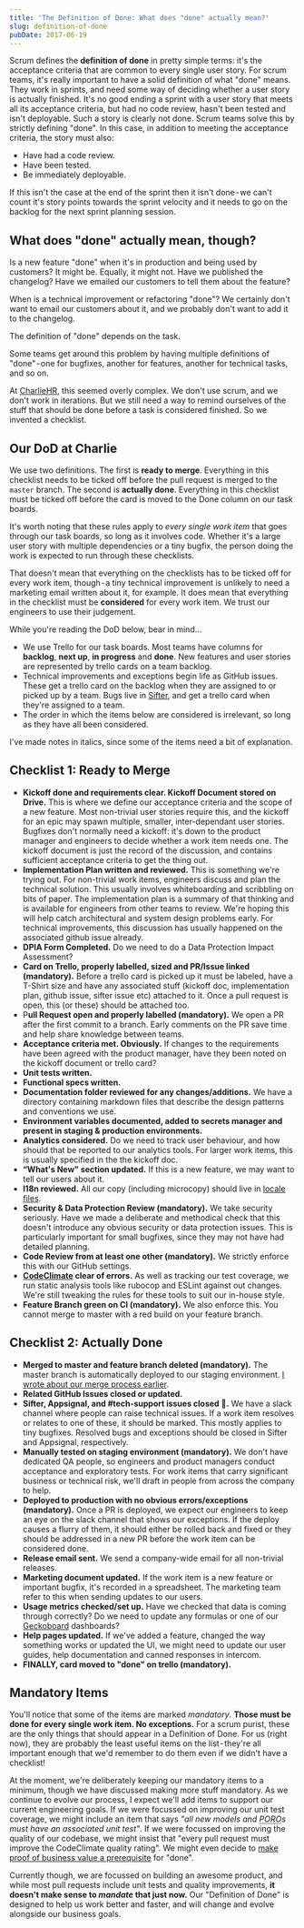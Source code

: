 ```yaml
---
title: 'The Definition of Done: What does "done" actually mean?'
slug: definition-of-done
pubDate: 2017-06-19
---
```


Scrum defines the **definition of done** in pretty simple terms: it's the acceptance criteria that are common to every single user story. For scrum teams, it's really important to have a solid definition of what "done" means. They work in sprints, and need some way of deciding whether a user story is actually finished. It's no good ending a sprint with a user story that meets all its acceptance criteria, but had no code review, hasn't been tested and isn't deployable. Such a story is clearly not done. Scrum teams solve this by strictly defining "done". In this case, in addition to meeting the acceptance criteria, the story must also:

- Have had a code review.
- Have been tested.
- Be immediately deployable.

If this isn't the case at the end of the sprint then it isn't done - we can't count it's story points towards the sprint velocity and it needs to go on the backlog for the next sprint planning session.

## What does "done" actually mean, though?

Is a new feature "done" when it's in production and being used by customers? It might be. Equally, it might not. Have we published the changelog? Have we emailed our customers to tell them about the feature?

When is a technical improvement or refactoring "done"? We certainly don't want to email our customers about it, and we probably don't want to add it to the changelog.

The definition of "done" depends on the task.

Some teams get around this problem by having multiple definitions of "done" - one for bugfixes, another for features, another for technical tasks, and so on.

At [CharlieHR](http://charliehr.com/), this seemed overly complex. We don't use scrum, and we don't work in iterations. But we still need a way to remind ourselves of the stuff that should be done before a task is considered finished. So we invented a checklist.

## Our DoD at Charlie

We use two definitions. The first is **ready to merge**. Everything in this checklist needs to be ticked off before the pull request is merged to the `master` branch. The second is **actually done**. Everything in this checklist must be ticked off before the card is moved to the Done column on our task boards.

It's worth noting that these rules apply to _every single work item_ that goes through our task boards, so long as it involves code. Whether it's a large user story with multiple dependencies or a tiny bugfix, the person doing the work is expected to run through these checklists.

That doesn't mean that everything on the checklists has to be ticked off for every work item, though - a tiny technical improvement is unlikely to need a marketing email written about it, for example. It does mean that everything in the checklist must be **considered** for every work item. We trust our engineers to use their judgement.

While you're reading the DoD below, bear in mind…

- We use Trello for our task boards. Most teams have columns for **backlog**, **next up**, **in progress** and **done**. New features and user stories are represented by trello cards on a team backlog.
- Technical improvements and exceptions begin life as GitHub issues. These get a trello card on the backlog when they are assigned to or picked up by a team. Bugs live in [Sifter](http://sifterapp.com/), and get a trello card when they're assigned to a team.
- The order in which the items below are considered is irrelevant, so long as they have all been considered.

I've made notes in italics, since some of the items need a bit of explanation.

## Checklist 1: Ready to Merge

- **Kickoff done and requirements clear. Kickoff Document stored on Drive.** This is where we define our acceptance criteria and the scope of a new feature. Most non-trivial user stories require this, and the kickoff for an epic may spawn multiple, smaller, inter-dependant user stories. Bugfixes don't normally need a kickoff: it's down to the product manager and engineers to decide whether a work item needs one. The kickoff document is just the record of the discussion, and contains sufficient acceptance criteria to get the thing out.
- **Implementation Plan written and reviewed.** This is something we're trying out. For non-trivial work items, engineers discuss and plan the technical solution. This usually involves whiteboarding and scribbling on bits of paper. The implementation plan is a summary of that thinking and is available for engineers from other teams to review. We're hoping this will help catch architectural and system design problems early. For technical improvements, this discussion has usually happened on the associated github issue already.
- **DPIA Form Completed.** Do we need to do a Data Protection Impact Assessment?
- **Card on Trello, properly labelled, sized and PR/Issue linked (mandatory).** Before a trello card is picked up it must be labeled, have a T-Shirt size and have any associated stuff (kickoff doc, implementation plan, github issue, sifter issue etc) attached to it. Once a pull request is open, this (or these) should be attached too.
- P**ull Request open and properly labelled (mandatory).** We open a PR after the first commit to a branch. Early comments on the PR save time and help share knowledge between teams.
- **Acceptance criteria met. Obviously.** If changes to the requirements have been agreed with the product manager, have they been noted on the kickoff document or trello card?
- **Unit tests written.**
- **Functional specs written.**
- **Documentation folder reviewed for any changes/additions.** We have a directory containing markdown files that describe the design patterns and conventions we use.
- **Environment variables documented, added to secrets manager and present in staging & production environments.**
- **Analytics considered.** Do we need to track user behaviour, and how should that be reported to our analytics tools. For larger work items, this is usually specified in the the kickoff doc.
- **“What's New" section updated.** If this is a new feature, we may want to tell our users about it.
- **l18n reviewed.** All our copy (including microcopy) should live in [locale files](https://guides.rubyonrails.org/i18n.html).
- **Security & Data Protection Review (mandatory).** We take security seriously. Have we made a deliberate and methodical check that this doesn't introduce any obvious security or data protection issues. This is particularly important for small bugfixes, since they may not have had detailed planning.
- **Code Review from at least one other (mandatory).** We strictly enforce this with our GitHub settings.
- **[CodeClimate](https://codeclimate.com/) clear of errors.** As well as tracking our test coverage, we run static analysis tools like rubocop and ESLint against out changes. We're still tweaking the rules for these tools to suit our in-house style.
- **Feature Branch green on CI (mandatory).** We also enforce this. You cannot merge to master with a red build on your feature branch.

## Checklist 2: Actually Done

- **Merged to master and feature branch deleted (mandatory).** The master branch is automatically deployed to our staging environment. [I wrote about our merge process earlier](https://medium.com/@dannysmith/synchronising-git-merges-with-slack-d905f7cbd55c).
- **Related GitHub Issues closed or updated.**
- **Sifter, Appsignal, and #tech-support issues closed 🏁.** We have a slack channel where people can raise technical issues. If a work item resolves or relates to one of these, it should be marked. This mostly applies to tiny bugfixes. Resolved bugs and exceptions should be closed in Sifter and Appsignal, respectively.
- **Manually tested on staging environment (mandatory).** We don't have dedicated QA people, so engineers and product managers conduct acceptance and exploratory tests. For work items that carry significant business or technical risk, we'll draft in people from across the company to help.
- **Deployed to production with no obvious errors/exceptions (mandatory).** Once a PR is deployed, we expect our engineers to keep an eye on the slack channel that shows our exceptions. If the deploy causes a flurry of them, it should either be rolled back and fixed or they should be addressed in a new PR before the work item can be considered done.
- **Release email sent.** We send a company-wide email for all non-trivial releases.
- **Marketing document updated.** If the work item is a new feature or important bugfix, it's recorded in a spreadsheet. The marketing team refer to this when sending updates to our users.
- **Usage metrics checked/set up.** Have we checked that data is coming through correctly? Do we need to update any formulas or one of our [Geckoboard](https://www.geckoboard.com/) dashboards?
- **Help pages updated.** If we've added a feature, changed the way something works or updated the UI, we might need to update our user guides, help documentation and canned responses in intercom.
- **FINALLY, card moved to "done" on trello (mandatory).**

## Mandatory Items

You'll notice that some of the items are marked _mandatory_. **Those must be done for every single work item. No exceptions.** For a scrum purist, these are the only things that should appear in a Definition of Done. For us (right now), they are probably the least useful items on the list - they're all important enough that we'd remember to do them even if we didn't have a checklist!

At the moment, we're deliberately keeping our mandatory items to a minimum, though we have discussed making more stuff mandatory. As we continue to evolve our process, I expect we'll add items to support our current engineering goals. If we were focussed on improving our unit test coverage, we might include an item that says _"all new models and <abbr title="Plain Old Ruby Object">PORO</abbr>s must have an associated unit test"_. If we were focussed on improving the quality of our codebase, we might insist that "every pull request must improve the CodeClimate quality rating". We might even decide to [make proof of business value a prerequisite](https://medium.com/rootpath/delivering-business-value-with-kanban-and-validated-learning-55749daffecc) for "done".

Currently though, we are focussed on building an awesome product, and while most pull requests include unit tests and quality improvements, **it doesn't make sense to _mandate_ that just now.** Our "Definition of Done" is designed to help us work better and faster, and will change and evolve alongside our business goals.
